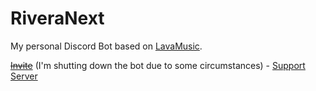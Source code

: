# RiveraNext

My personal Discord Bot based on [LavaMusic](https://github.com/brblacky/lavamusic).

~~[Invite](https://discord.com/api/oauth2/authorize?client_id=991578084622991441&permissions=8&scope=applications.commands%20bot)~~ (I'm shutting down the bot due to some circumstances) - [Support Server](https://discord.gg/v5fjSdKwr2)
